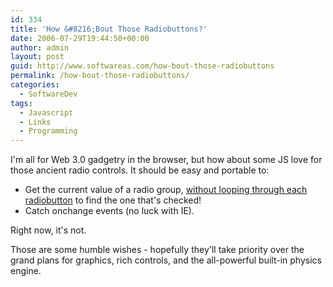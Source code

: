 ```yaml
---
id: 334
title: 'How &#8216;Bout Those Radiobuttons?'
date: 2006-07-29T19:44:50+00:00
author: admin
layout: post
guid: http://www.softwareas.com/how-bout-those-radiobuttons
permalink: /how-bout-those-radiobuttons/
categories:
  - SoftwareDev
tags:
  - Javascript
  - Links
  - Programming
---
```

I'm all for Web 3.0 gadgetry in the browser, but how about some JS love for those ancient radio controls. It should be easy and portable to:
* Get the current value of a radio group, <a href="http://www.experts-exchange.com/Web/Web_Languages/JavaScript/Q_20696473.html">without looping through each radiobutton</a> to find the one that's checked!
* Catch onchange events (no luck with IE).

Right now, it's not.

Those are some humble wishes - hopefully they'll take priority over the grand plans for graphics, rich controls, and the all-powerful built-in physics engine.